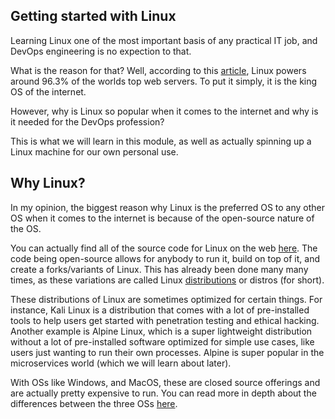 ## Getting started with Linux

Learning Linux one of the most important basis of any practical IT job, and DevOps engineering is no expection to that.

What is the reason for that? Well, according to this [article](https://www.enterpriseappstoday.com/stats/linux-statistics.html#:~:text=Linux%20is%20used%20to%20power,the%20world's%20top%20web%20servers.&text=In%20fact%2C%2096.3%25%20account%20for,%25), Linux powers around 96.3% of the worlds top web servers. To put it simply, it is the king OS of the internet.

However, why is Linux so popular when it comes to the internet and why is it needed for the DevOps profession?

This is what we will learn in this module, as well as actually spinning up a Linux machine for our own personal use.

## Why Linux?
In my opinion, the biggest reason why Linux is the preferred OS to any other OS when it comes to the internet is because of the open-source nature of the OS.

You can actually find all of the source code for Linux on the web [here](https://github.com/torvalds/linux). The code being open-source allows for anybody to run it, build on top of it, and create a forks/variants of Linux. This has already been done many many times, as these variations are called Linux [distributions](https://en.wikipedia.org/wiki/List_of_Linux_distributions) or distros (for short).

These distributions of Linux are sometimes optimized for certain things. For instance, Kali Linux is a distribution that comes with a lot of pre-installed tools to help users get started with penetration testing and ethical hacking. Another example is Alpine Linux, which is a super lightweight distribution without a lot of pre-installed software optimized for simple use cases, like users just wanting to run their own processes. Alpine is super popular in the microservices world (which we will learn about later).

With OSs like Windows, and MacOS, these are closed source offerings and are actually pretty expensive to run. You can read more in depth about the differences between the three OSs [here](https://www.makeuseof.com/linux-vs-mac-vs-windows-operating-system/#:~:text=Unlike%20Windows%20and%20macOS%2C%20Linux,can%20install%20on%20older%20PCs.).